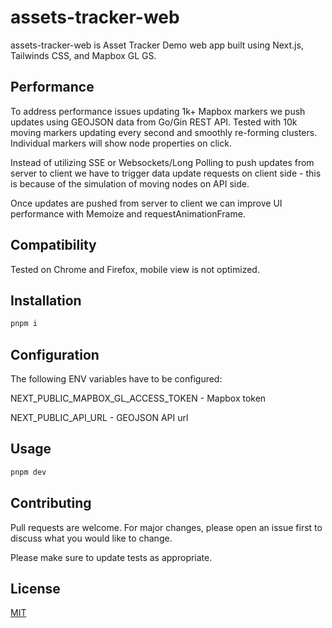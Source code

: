 # assets-tracker-web

assets-tracker-web is Asset Tracker Demo web app built using Next.js, Tailwinds CSS, and Mapbox GL GS.

## Performance 

To address performance issues updating 1k+ Mapbox markers we push updates using GEOJSON data from Go/Gin REST API. Tested with 10k moving markers updating every second and smoothly re-forming clusters. Individual markers will show node properties on click.

Instead of utilizing SSE or Websockets/Long Polling to push updates from server to client we have to trigger data update requests on client side - this is because of the simulation of moving nodes on API side.

Once updates are pushed from server to client we can improve UI performance with Memoize and requestAnimationFrame.

## Compatibility

Tested on Chrome and Firefox, mobile view is not optimized.

## Installation

```bash
pnpm i

```

## Configuration

The following ENV variables have to be configured:

NEXT_PUBLIC_MAPBOX_GL_ACCESS_TOKEN - Mapbox token

NEXT_PUBLIC_API_URL - GEOJSON API url


## Usage

```bash
pnpm dev
```

## Contributing

Pull requests are welcome. For major changes, please open an issue first
to discuss what you would like to change.

Please make sure to update tests as appropriate.

## License

[MIT](https://choosealicense.com/licenses/mit/)